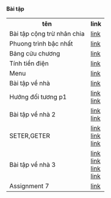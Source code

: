 <b>Bài tập</b>
<table width="1000px">
 <tr>
 <th> tên </th>
 <th> link </th>
 </tr>
  <tr>
  <td>
   Bài tập cộng trừ nhân chia
   </td>
  <td>
   <a href="https://github.com/FASTTRACKSE/FTJD1803/blob/master/Tai/HelloJava/src/HelloJava.java"> link</a?
  </td>
 </tr>
    <tr>
  <td>
   Phuong trình bậc nhất
   </td>
  <td>
   <a href="https://github.com/FASTTRACKSE/FTJD1803/blob/master/Tai/HelloJava/src/ptbn.java"> link</a?
  </td>
 </tr>
 <tr>
  <td>
   Bảng cửu chương
   </td>
  <td>
   <a href="https://github.com/FASTTRACKSE/FTJD1803/blob/master/Tai/HelloJava/src/bangcuuchuong.java"> link</a?
  </td>
 </tr>
    <tr>
  <td>
   Tính tiền điện
   </td>
  <td>
   <a href="https://github.com/FASTTRACKSE/FTJD1803/blob/master/Tai/HelloJava/src/tinhtiendien.java"> link</a?
  </td>
 </tr>
     <tr>
  <td>
   Menu
   </td>
  <td>
   <a href="https://github.com/FASTTRACKSE/FTJD1803/blob/master/Tai/HelloJava/src/menu.java"> link</a?
  </td>
 </tr>
    <tr>
  <td>
   Bài tập về nhà
   </td>
  <td>
   <a href="https://github.com/FASTTRACKSE/FTJD1803/blob/master/Tai/HelloJava/src/mang.java"> link</a?
  </td>
 </tr>
       <tr>
  <td>
   Hướng đối tương p1
   </td>
  <td rowpan=2>
   <a href="https://github.com/FASTTRACKSE/FTJD1803/blob/master/Tai/QLSV/src/QLSV.java"> link</a><br>
   <a href="https://github.com/FASTTRACKSE/FTJD1803/blob/master/Tai/QLSV/src/SinhVien.java"> link</a>
  </td>
 </tr>
        <tr>
  <td>
   Bài tập về nhà 2
   </td>
  <td rowpan=2>
   <a href="https://github.com/FASTTRACKSE/FTJD1803/blob/master/Tai/Lad03/src/Lad03.java"> link</a><br>
   <a href="https://github.com/FASTTRACKSE/FTJD1803/blob/master/Tai/Lad03/src/sanpham.java"> link</a>
  </td>
 </tr>
   </tr>
        <tr>
  <td>
   SETER,GETER
   </td>
  <td rowpan=2>
   <a href="https://github.com/FASTTRACKSE/FTJD1803/blob/master/Tai/QLSV1/src/menu1.java"> link</a><br>
   <a href="https://github.com/FASTTRACKSE/FTJD1803/blob/master/Tai/QLSV1/src/SinhVien.java"> link</a><br>
   <a href="https://github.com/FASTTRACKSE/FTJD1803/blob/master/Tai/QLSV1/src/Main.java"> link</a>
  </td>
 </tr>
   <tr>
  <td>
   Bài tập về nhà 3
   </td>
  <td rowpan=2>
   <a href="https://github.com/FASTTRACKSE/FTJD1803/blob/master/Tai/QLSV1/src/menu1.java"> link</a><br>
   <a href="https://github.com/FASTTRACKSE/FTJD1803/blob/master/Tai/QLSV1/src/SinhVienException.java"> link</a><br>
   <a href="https://github.com/FASTTRACKSE/FTJD1803/blob/master/Tai/QLSV1/src/SinhVien.java"> link</a><br>
   <a href="https://github.com/FASTTRACKSE/FTJD1803/blob/master/Tai/QLSV1/src/Main.java"> link</a>
  </td>
 </tr>
  
   </td>
     <td>
  Assignment 7
   </td>
  <td rowpan=2>
   <a href="https://github.com/FASTTRACKSE/FTJD1803/tree/master/Tai/QLSV1/src"> link</a><br>
  </td>
 </tr>

</table>
  

